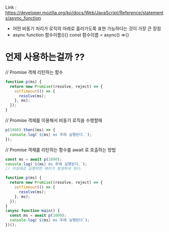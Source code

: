 Link : https://developer.mozilla.org/ko/docs/Web/JavaScript/Reference/statements/async_function

- 어떤 비동기 처리가 로직의 아래로 흘러가도록 표현 가능하다는 것이 가장 큰 장점
- async function 함수이름(){} const 함수이름 = async() =>{}

# 언제 사용하는걸까 ??

// Promise 객체 리턴하는 함수

```javascript
function p(ms) {
  return new Promise((resolve, reject) => {
    setTimeout(() => {
      resolve(ms);
    }, ms);
  });
}
```

// Promise 객체를 이용해서 비동기 로직을 수행할때

```javascript
p(1000).then((ms) => {
  console.log(`${ms} ms 후에 실행된다.`);
});
```

// Promise 객체를 리턴하는 함수를 await 로 호출하는 방법

```javascript
const ms = await p(1000);
console.log(`${ms} ms 후에 실행된다.`);
// 이상태로 실행하면 에러가 발생하게 된다.
```

```javascript
function p(ms) {
  return new Promise((resolve, reject) => {
    setTimeout(() => {
      resolve(ms);
    }, ms);
  });
}
(async function main() {
  const ms = await p(1000);
  console.log(`${ms} ms 후에 실행된다`);
})();
```
